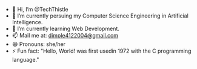 - 👋 Hi, I’m @TechThistle
- 👀 I’m currently persuing my Computer Science Engineering in Artificial Intelligence.
- 🌱 I’m currently learning Web Development.
- 📫 Mail me at: dimple4122004@gmail.com
- 😄 Pronouns: she/her
- ⚡ Fun fact: "Hello, World! was first usedin 1972 with the C programming language."

<!---
TechThistle/TechThistle is a ✨ special ✨ repository because its `README.md` (this file) appears on your GitHub profile.
You can click the Preview link to take a look at your changes.
--->
